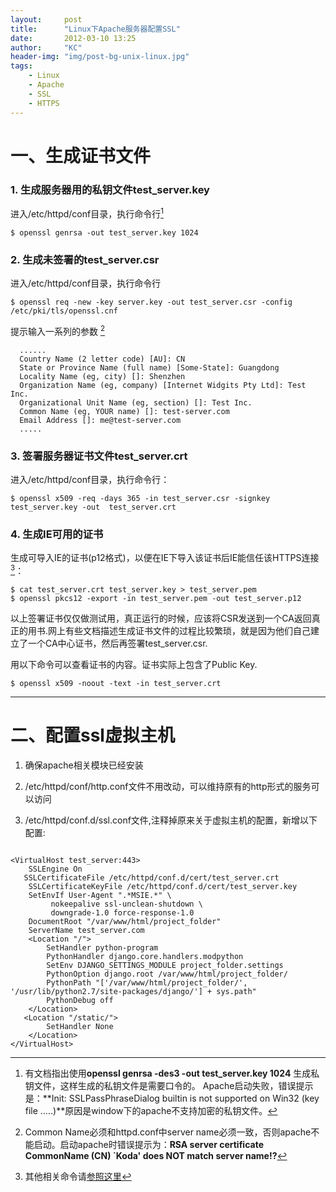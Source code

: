 ```yaml
---
layout:     post
title:      "Linux下Apache服务器配置SSL"
date:       2012-03-10 13:25
author:     "KC"
header-img: "img/post-bg-unix-linux.jpg"
tags:
    - Linux
    - Apache
    - SSL
    - HTTPS
---
```

# 一、生成证书文件

### 1. 生成服务器用的私钥文件test_server.key 

进入/etc/httpd/conf目录，执行命令行[^1]
  
	$ openssl genrsa -out test_server.key 1024
  
### 2. 生成未签署的test_server.csr 

进入/etc/httpd/conf目录，执行命令行
  
	$ openssl req -new -key server.key -out test_server.csr -config /etc/pki/tls/openssl.cnf 
  
提示输入一系列的参数 [^2]
  
	  ...... 
	  Country Name (2 letter code) [AU]: CN
	  State or Province Name (full name) [Some-State]: Guangdong
	  Locality Name (eg, city) []: Shenzhen
	  Organization Name (eg, company) [Internet Widgits Pty Ltd]: Test Inc.
	  Organizational Unit Name (eg, section) []: Test Inc.
	  Common Name (eg, YOUR name) []: test-server.com
	  Email Address []: me@test-server.com
	  ..... 
  

### 3. 签署服务器证书文件test_server.crt 

  进入/etc/httpd/conf目录，执行命令行：
  
	$ openssl x509 -req -days 365 -in test_server.csr -signkey test_server.key -out  test_server.crt 
  
### 4. 生成IE可用的证书

生成可导入IE的证书(p12格式)，以便在IE下导入该证书后IE能信任该HTTPS连接[^3]：

	$ cat test_server.crt test_server.key > test_server.pem
	$ openssl pkcs12 -export -in test_server.pem -out test_server.p12

以上签署证书仅仅做测试用，真正运行的时候，应该将CSR发送到一个CA返回真正的用书.网上有些文档描述生成证书文件的过程比较繁琐，就是因为他们自己建立了一个CA中心证书，然后再签署test_server.csr. 
  
用以下命令可以查看证书的内容。证书实际上包含了Public Key.
  
	$ openssl x509 -noout -text -in test_server.crt


---


# 二、配置ssl虚拟主机


1. 确保apache相关模块已经安装

2. /etc/httpd/conf/http.conf文件不用改动，可以维持原有的http形式的服务可以访问

3. /etc/httpd/conf.d/ssl.conf文件,注释掉原来关于虚拟主机的配置，新增以下配置:

```config

<VirtualHost test_server:443>	SSLEngine On   SSLCertificateFile /etc/httpd/conf.d/cert/test_server.crt	SSLCertificateKeyFile /etc/httpd/conf.d/cert/test_server.key	SetEnvIf User-Agent ".*MSIE.*" \	     nokeepalive ssl-unclean-shutdown \	     downgrade-1.0 force-response-1.0	DocumentRoot "/var/www/html/project_folder"	ServerName test_server.com	<Location "/">	    SetHandler python-program	    PythonHandler django.core.handlers.modpython	    SetEnv DJANGO_SETTINGS_MODULE project_folder.settings	    PythonOption django.root /var/www/html/project_folder/	    PythonPath "['/var/www/html/project_folder/', '/usr/lib/python2.7/site-packages/django/'] + sys.path"	    PythonDebug off	</Location>   <Location "/static/">	    SetHandler None	</Location>
</VirtualHost> 
```[^1]: 有文档指出使用**openssl genrsa -des3 -out test_server.key 1024** 生成私钥文件，这样生成的私钥文件是需要口令的。 Apache启动失败，错误提示是：**Init: SSLPassPhraseDialog builtin is not supported on Win32 (key file …..)**原因是window下的apache不支持加密的私钥文件。
[^2]: Common Name必须和httpd.conf中server name必须一致，否则apache不能启动。启动apache时错误提示为：**RSA server certificate CommonName (CN) `Koda' does NOT match server name!?**


[^3]: 其他相关命令请[参照这里](http://www.iteye.com/topic/584927)